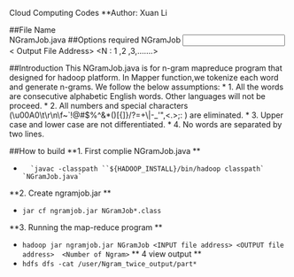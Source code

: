 
Cloud Computing Codes 
**Author: Xuan Li

##File Name 	
   NGramJob.java
##Options required
   NGramJob <Input File Address> < Output File Address> <N : 1 ,2 ,3,…….>

##Introduction
This NGramJob.java is for n-gram mapreduce program that designed for hadoop platform.
In Mapper function,we tokenize each word and generate n-grams. We follow the below assumptions:
     * 1. All the words are consecutive alphabetic English words. Other languages will not be proceed.
     * 2. All numbers and special characters (\u00A0\t\r\n\f~`!@#$%^&*()[{]}/?=+\\|-_'\",<.>;:
) are eliminated.
     * 3. Upper case and lower case are not differentiated.
     * 4. No words are separated by two lines. 

##How to build
**1. First complie NGramJob.java **
-       `javac -classpath ``${HADOOP_INSTALL}/bin/hadoop classpath` `NGramJob.java`
 
**2. Create ngramjob.jar **
- `jar cf ngramjob.jar NGramJob*.class`	
 
**3. Running the map-reduce program **
- `hadoop jar ngramjob.jar NGramJob <INPUT file address> <OUTPUT file address>  <Number of Ngram>`
** 4 view output **
- `hdfs dfs -cat /user/Ngram_twice_output/part*`
 

 

 

